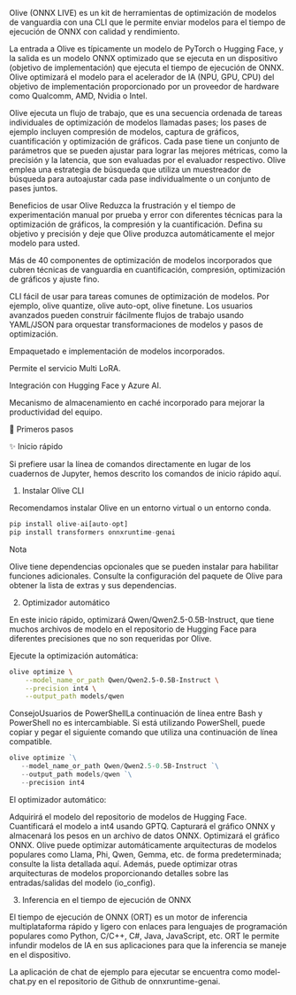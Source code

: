 Olive (ONNX LIVE) es un kit de herramientas de optimización de modelos de vanguardia con una CLI que le permite enviar modelos para el tiempo de ejecución de ONNX con calidad y rendimiento.

La entrada a Olive es típicamente un modelo de PyTorch o Hugging Face, y la salida es un modelo ONNX optimizado que se ejecuta en un dispositivo (objetivo de implementación) que ejecuta el tiempo de ejecución de ONNX. Olive optimizará el modelo para el acelerador de IA (NPU, GPU, CPU) del objetivo de implementación proporcionado por un proveedor de hardware como Qualcomm, AMD, Nvidia o Intel.


Olive ejecuta un flujo de trabajo, que es una secuencia ordenada de tareas individuales de optimización de modelos llamadas pases; los pases de ejemplo incluyen compresión de modelos, captura de gráficos, cuantificación y optimización de gráficos. Cada pase tiene un conjunto de parámetros que se pueden ajustar para lograr las mejores métricas, como la precisión y la latencia, que son evaluadas por el evaluador respectivo. Olive emplea una estrategia de búsqueda que utiliza un muestreador de búsqueda para autoajustar cada pase individualmente o un conjunto de pases juntos.


Beneficios de usar Olive
 Reduzca la frustración y el tiempo de experimentación manual por prueba y error con diferentes técnicas para la optimización de gráficos, la compresión y la cuantificación. Defina su objetivo y precisión y deje que Olive produzca automáticamente el mejor modelo para usted.

 Más de 40 componentes de optimización de modelos incorporados que cubren técnicas de vanguardia en cuantificación, compresión, optimización de gráficos y ajuste fino.

 CLI fácil de usar para tareas comunes de optimización de modelos. Por ejemplo, olive quantize, olive auto-opt, olive finetune. Los usuarios avanzados pueden construir fácilmente flujos de trabajo usando YAML/JSON para orquestar transformaciones de modelos y pasos de optimización.

 Empaquetado e implementación de modelos incorporados.

 Permite el servicio Multi LoRA.

 Integración con Hugging Face y Azure AI.

 Mecanismo de almacenamiento en caché incorporado para mejorar la productividad del equipo.

🚀 Primeros pasos

✨ Inicio rápido

Si prefiere usar la línea de comandos directamente en lugar de los cuadernos de Jupyter, hemos descrito los comandos de inicio rápido aquí.

1. Instalar Olive CLI

Recomendamos instalar Olive en un entorno virtual o un entorno conda.
```python
pip install olive-ai[auto-opt]
pip install transformers onnxruntime-genai
```
Nota

Olive tiene dependencias opcionales que se pueden instalar para habilitar funciones adicionales. Consulte la configuración del paquete de Olive para obtener la lista de extras y sus dependencias.

2. Optimizador automático

En este inicio rápido, optimizará Qwen/Qwen2.5-0.5B-Instruct, que tiene muchos archivos de modelo en el repositorio de Hugging Face para diferentes precisiones que no son requeridas por Olive.

Ejecute la optimización automática:
```bash
olive optimize \
    --model_name_or_path Qwen/Qwen2.5-0.5B-Instruct \
    --precision int4 \
    --output_path models/qwen
```
ConsejoUsuarios de PowerShellLa continuación de línea entre Bash y PowerShell no es intercambiable. Si está utilizando PowerShell, puede copiar y pegar el siguiente comando que utiliza una continuación de línea compatible.
```powershell
olive optimize `\
   --model_name_or_path Qwen/Qwen2.5-0.5B-Instruct `\
   --output_path models/qwen `\
   --precision int4
```

El optimizador automático:

Adquirirá el modelo del repositorio de modelos de Hugging Face.
Cuantificará el modelo a int4 usando GPTQ.
Capturará el gráfico ONNX y almacenará los pesos en un archivo de datos ONNX.
Optimizará el gráfico ONNX.
Olive puede optimizar automáticamente arquitecturas de modelos populares como Llama, Phi, Qwen, Gemma, etc. de forma predeterminada; consulte la lista detallada aquí. Además, puede optimizar otras arquitecturas de modelos proporcionando detalles sobre las entradas/salidas del modelo (io_config).

3. Inferencia en el tiempo de ejecución de ONNX

El tiempo de ejecución de ONNX (ORT) es un motor de inferencia multiplataforma rápido y ligero con enlaces para lenguajes de programación populares como Python, C/C++, C#, Java, JavaScript, etc. ORT le permite infundir modelos de IA en sus aplicaciones para que la inferencia se maneje en el dispositivo.

La aplicación de chat de ejemplo para ejecutar se encuentra como model-chat.py en el repositorio de Github de onnxruntime-genai.
```